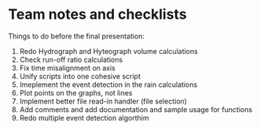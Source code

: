 # Team notes and checklists

Things to do before the final presentation:
 1. Redo Hydrograph and Hyteograph volume calculations
 2. Check run-off ratio calculations
 3. Fix time misalignment on axis
 4. Unify scripts into one cohesive script
 5. Imeplement the event detection in the rain calculations
 6. Plot points on the graphs, not lines
 7. Implement better file read-in handler (file selection)
 8. Add comments and add documentation and sample usage for functions
 9. Redo multiple event detection algorthim
